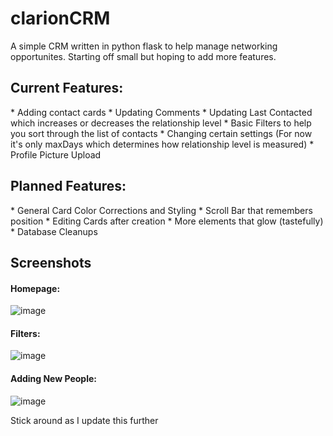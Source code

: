 # clarionCRM
A simple CRM written in python flask to help manage networking opportunites. Starting off small but hoping to add more features.

<h2>Current Features:</h2>
* Adding contact cards
* Updating Comments
* Updating Last Contacted which increases or decreases the relationship level
* Basic Filters to help you sort through the list of contacts
* Changing certain settings (For now it's only maxDays which determines how relationship level is measured)
* Profile Picture Upload

<h2>Planned Features:</h2>
* General Card Color Corrections and Styling
* Scroll Bar that remembers position
* Editing Cards after creation
* More elements that glow (tastefully)
* Database Cleanups

<h2>Screenshots</h2>
<h4>Homepage: </h4>

![image](https://github.com/user-attachments/assets/b1782051-3448-44ae-8aa9-0f0b19e1d83c)

<h4>Filters: </h4>

![image](https://github.com/user-attachments/assets/c427244b-c93a-411c-80b3-0faea6f91466)

<h4>Adding New People: </h4>

![image](https://github.com/user-attachments/assets/0dafc09d-4aff-4817-9f22-78336653c17b)



Stick around as I update this further
